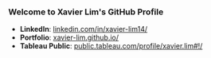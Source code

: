 ### Welcome to Xavier Lim's GitHub Profile

* **LinkedIn**: [linkedin.com/in/xavier-lim14/](https://www.linkedin.com/in/xavier-lim14/)  
* **Portfolio**: [xavier-lim.github.io/](https://xavier-lim.github.io/)
* **Tableau Public**: [public.tableau.com/profile/xavier.lim#!/](https://public.tableau.com/profile/xavier.lim)

